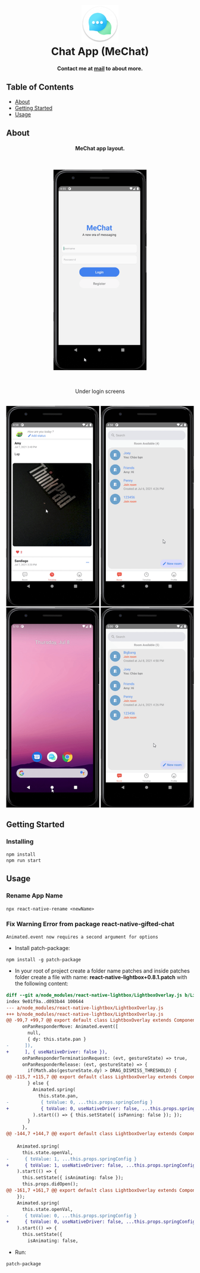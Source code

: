 <h1 align="center">
<img alt="mechat_logo" title="mechat_logo" src="./docs/logo.png" width="100px" />
    <br>
    Chat App (MeChat)
</h1>
<h4 align="center">
Contact me at <a href="mailto:binhdlt.work@gmail.com">mail</a> to about more.
</h4>

## Table of Contents

- [About](#about)
- [Getting Started](#getting_started)
- [Usage](#usage)

## About <a name = "about"></a>

<h4 align="center">
MeChat app layout. 
</h4>

<br>
<p align="center">
 <img alt="mechat_login" title="mechat_login" src="./docs/gif-login.gif" width="250px"/><br>
</p>
<br>
<p align="center">
  Under login screens
</p>

<p align="center">
 <br>
   <img alt="mechat_add_status" title="mechat_add_status" src="./docs/gif-add-status.gif" width="250px"/>
   
   <img alt="mechat_create_room" title="mechat_create_room" src="./docs/gif-create-room.gif" width="250px"/>
   
   <img alt="mechat_notification" title="mechat_notification" src="./docs/gif-notification.gif" width="250px"/>

  <img alt="mechat_send_messages" title="mechat_send_messages" src="./docs/gif-send-messages.gif" width="250px"/>
</p>

## Getting Started <a name = "getting_started"></a>

### Installing

```
npm install
npm run start
```

## Usage <a name = "usage"></a>

### Rename App Name

```
npx react-native-rename <newName>
```

### Fix Warning Error from package <strong>react-native-gifted-chat</strong>

```
Animated.event now requires a second argument for options
```

- Install patch-package:

```
npm install -g patch-package
```

- In your root of project create a folder name patches and inside patches folder create a file with name: <strong>react-native-lightbox+0.8.1.patch</strong> with the following content:

```diff
diff --git a/node_modules/react-native-lightbox/LightboxOverlay.js b/LightboxOverlay.js
index 9e01f9a..d093b44 100644
--- a/node_modules/react-native-lightbox/LightboxOverlay.js
+++ b/node_modules/react-native-lightbox/LightboxOverlay.js
@@ -99,7 +99,7 @@ export default class LightboxOverlay extends Component {
      onPanResponderMove: Animated.event([
        null,
        { dy: this.state.pan }
-      ]),
+      ], { useNativeDriver: false }),
      onPanResponderTerminationRequest: (evt, gestureState) => true,
      onPanResponderRelease: (evt, gestureState) => {
        if(Math.abs(gestureState.dy) > DRAG_DISMISS_THRESHOLD) {
@@ -115,7 +115,7 @@ export default class LightboxOverlay extends Component {
        } else {
          Animated.spring(
            this.state.pan,
-            { toValue: 0, ...this.props.springConfig }
+            { toValue: 0, useNativeDriver: false, ...this.props.springConfig }
          ).start(() => { this.setState({ isPanning: false }); });
        }
      },
@@ -144,7 +144,7 @@ export default class LightboxOverlay extends Component {

    Animated.spring(
      this.state.openVal,
-      { toValue: 1, ...this.props.springConfig }
+      { toValue: 1, useNativeDriver: false, ...this.props.springConfig }
    ).start(() => {
      this.setState({ isAnimating: false });
      this.props.didOpen();
@@ -161,7 +161,7 @@ export default class LightboxOverlay extends Component {
    });
    Animated.spring(
      this.state.openVal,
-      { toValue: 0, ...this.props.springConfig }
+      { toValue: 0, useNativeDriver: false, ...this.props.springConfig }
    ).start(() => {
      this.setState({
        isAnimating: false,
```

- Run:

```
patch-package
```
